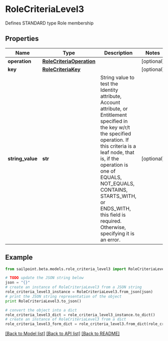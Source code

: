 # RoleCriteriaLevel3

Defines STANDARD type Role membership

## Properties

Name | Type | Description | Notes
------------ | ------------- | ------------- | -------------
**operation** | [**RoleCriteriaOperation**](RoleCriteriaOperation.md) |  | [optional] 
**key** | [**RoleCriteriaKey**](RoleCriteriaKey.md) |  | [optional] 
**string_value** | **str** | String value to test the Identity attribute, Account attribute, or Entitlement specified in the key w/r/t the specified operation. If this criteria is a leaf node, that is, if the operation is one of EQUALS, NOT_EQUALS, CONTAINS, STARTS_WITH, or ENDS_WITH, this field is required. Otherwise, specifying it is an error. | [optional] 

## Example

```python
from sailpoint.beta.models.role_criteria_level3 import RoleCriteriaLevel3

# TODO update the JSON string below
json = "{}"
# create an instance of RoleCriteriaLevel3 from a JSON string
role_criteria_level3_instance = RoleCriteriaLevel3.from_json(json)
# print the JSON string representation of the object
print RoleCriteriaLevel3.to_json()

# convert the object into a dict
role_criteria_level3_dict = role_criteria_level3_instance.to_dict()
# create an instance of RoleCriteriaLevel3 from a dict
role_criteria_level3_form_dict = role_criteria_level3.from_dict(role_criteria_level3_dict)
```
[[Back to Model list]](../README.md#documentation-for-models) [[Back to API list]](../README.md#documentation-for-api-endpoints) [[Back to README]](../README.md)


